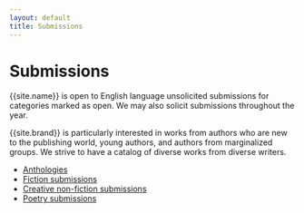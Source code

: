```yaml
---
layout: default
title: Submissions
---
```


# Submissions

{{site.name}} is open to English language unsolicited submissions for categories marked as open. We may also solicit submissions throughout the year.

{{site.brand}} is particularly interested in works from authors who are new to the publishing world, young authors, and authors from marginalized groups. We strive to have a catalog of diverse works from diverse writers.

* [Anthologies](anthologies)
* [Fiction submissions](fiction)
* [Creative non-fiction submissions](non-fiction)
* [Poetry submissions](poetry)
